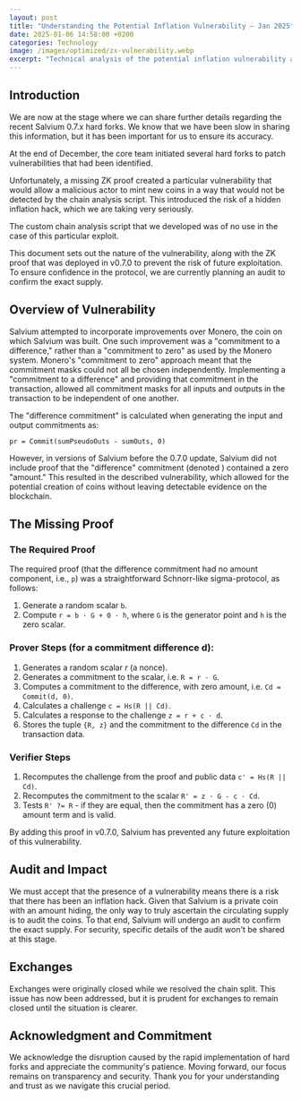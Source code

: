 ```yaml
---
layout: post
title: "Understanding the Potential Inflation Vulnerability – Jan 2025"
date: 2025-01-06 14:58:00 +0200
categories: Technology
image: /images/optimized/zx-vulnerability.webp
excerpt: "Technical analysis of the potential inflation vulnerability and our response."
---
```


## Introduction

We are now at the stage where we can share further details regarding the recent Salvium 0.7.x hard forks. We know that we have been slow in sharing this information, but it has been important for us to ensure its accuracy.

At the end of December, the core team initiated several hard forks to patch vulnerabilities that had been identified.

Unfortunately, a missing ZK proof created a particular vulnerability that would allow a malicious actor to mint new coins in a way that would not be detected by the chain analysis script. This introduced the risk of a hidden inflation hack, which we are taking very seriously.

The custom chain analysis script that we developed was of no use in the case of this particular exploit.

This document sets out the nature of the vulnerability, along with the ZK proof that was deployed in v0.7.0 to prevent the risk of future exploitation. To ensure confidence in the protocol, we are currently planning an audit to confirm the exact supply.

## Overview of Vulnerability

Salvium attempted to incorporate improvements over Monero, the coin on which Salvium was built. One such improvement was a "commitment to a difference," rather than a "commitment to zero" as used by the Monero system. Monero's "commitment to zero" approach meant that the commitment masks could not all be chosen independently. Implementing a "commitment to a difference" and providing that commitment in the transaction, allowed all commitment masks for all inputs and outputs in the transaction to be independent of one another.

The "difference commitment" is calculated when generating the input and output commitments as:

`pr = Commit(sumPseudoOuts - sumOuts, 0)`

However, in versions of Salvium before the 0.7.0 update, Salvium did not include proof that the "difference" commitment (denoted ) contained a zero "amount." This resulted in the described vulnerability, which allowed for the potential creation of coins without leaving detectable evidence on the blockchain.

## The Missing Proof

### The Required Proof

The required proof (that the difference commitment had no amount component, i.e., `p`) was a straightforward Schnorr-like sigma-protocol, as follows:

1. Generate a random scalar `b`.
2. Compute `r = b · G + 0 · h`, where `G` is the generator point and `h` is the zero scalar.

### Prover Steps (for a commitment difference d):

1. Generates a random scalar *r* (a nonce).
2. Generates a commitment to the scalar, i.e. `R = r · G`.
3. Computes a commitment to the difference, with zero amount, i.e. `Cd = Commit(d, 0)`.
4. Calculates a challenge `c = Hs(R || Cd)`.
5. Calculates a response to the challenge `z = r + c · d`.
6. Stores the tuple `{R, z}` and the commitment to the difference `Cd` in the transaction data.

### Verifier Steps

1. Recomputes the challenge from the proof and public data `c' = Hs(R || Cd)`.
2. Recomputes the commitment to the scalar `R' = z · G - c · Cd`.
3. Tests `R' ?= R` - if they are equal, then the commitment has a zero (0) amount term and is valid.

By adding this proof in v0.7.0, Salvium has prevented any future exploitation of this vulnerability.

## Audit and Impact

We must accept that the presence of a vulnerability means there is a risk that there has been an inflation hack. Given that Salvium is a private coin with an amount hiding, the only way to truly ascertain the circulating supply is to audit the coins. To that end, Salvium will undergo an audit to confirm the exact supply. For security, specific details of the audit won't be shared at this stage.

## Exchanges

Exchanges were originally closed while we resolved the chain split. This issue has now been addressed, but it is prudent for exchanges to remain closed until the situation is clearer.

## Acknowledgment and Commitment

We acknowledge the disruption caused by the rapid implementation of hard forks and appreciate the community's patience. Moving forward, our focus remains on transparency and security. Thank you for your understanding and trust as we navigate this crucial period.

